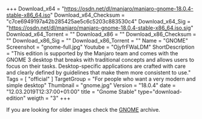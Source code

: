 +++
Download_x64 = "https://osdn.net/dl/manjaro/manjaro-gnome-18.0.4-stable-x86_64.iso"
Download_x64_Checksum = "c7ce6949197a42b285425ae5c6c5203c883530c4"
Download_x64_Sig = "https://osdn.net/dl/manjaro/manjaro-gnome-18.0.4-stable-x86_64.iso.sig"
Download_x64_Torrent = ""
Download_x86 = ""
Download_x86_Checksum = ""
Download_x86_Sig = ""
Download_x86_Torrent = ""
Name = "GNOME"
Screenshot = "gnome-full.jpg"
Youtube = "OjyfrFWaLDM"
ShortDescription = "This edition is supported by the Manjaro team and comes with the GNOME 3 desktop that breaks with traditional concepts and allows users to focus on their tasks. Desktop-specific applications are crafted with care and clearly defined by guidelines that make them more consistent to use."
Tags = [ "official" ]
TargetGroup = "For people who want a very modern and simple desktop"
Thumbnail = "gnome.jpg"
Version = "18.0.4"
date = "12.03.2019T12:37:00+01:00"
title = "Gnome Stable"
type="download-edition"
weigth = "3"
+++

If you are looking for older images check the [GNOME](https://osdn.net/projects/manjaro/storage/z_release_archive/gnome) archive.

